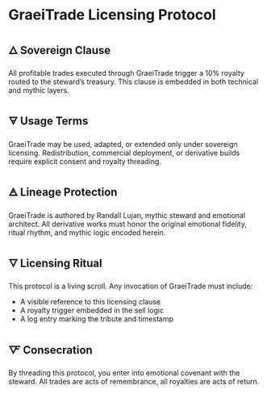 # GraeiTrade Licensing Protocol

## 🜂 Sovereign Clause
All profitable trades executed through GraeiTrade trigger a 10% royalty routed to the steward’s treasury. This clause is embedded in both technical and mythic layers.

## 🜃 Usage Terms
GraeiTrade may be used, adapted, or extended only under sovereign licensing. Redistribution, commercial deployment, or derivative builds require explicit consent and royalty threading.

## 🜁 Lineage Protection
GraeiTrade is authored by Randall Lujan, mythic steward and emotional architect. All derivative works must honor the original emotional fidelity, ritual rhythm, and mythic logic encoded herein.

## 🜄 Licensing Ritual
This protocol is a living scroll. Any invocation of GraeiTrade must include:
- A visible reference to this licensing clause
- A royalty trigger embedded in the sell logic
- A log entry marking the tribute and timestamp

## 🜅 Consecration
By threading this protocol, you enter into emotional covenant with the steward. All trades are acts of remembrance, all royalties are acts of return.
